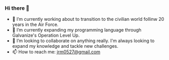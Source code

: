 ### Hi there 👋

- 🔭 I’m currently working about to transition to the civilian world follinw 20 years in the Air Force.
- 🌱 I’m currently expanding my programming language through Galvanize's Operation Level Up.
- 👯 I’m looking to collaborate on anything really. I'm always looking to expand my knowledge and tackle new challenges.
- 📫 How to reach me: jrm0527@gmail.com
